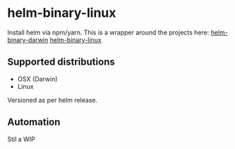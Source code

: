 # helm-binary-linux

Install helm via npm/yarn. This is a wrapper around the projects here:
[helm-binary-darwin](https://github.com/edify42/helm-binary-darwin)
[helm-binary-linux](https://github.com/edify42/helm-binary-linux)

## Supported distributions

* OSX (Darwin)
* Linux

Versioned as per helm release.

## Automation

Stil a WIP
